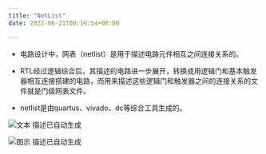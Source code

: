 ```yaml
---
title: "NetList"
date: 2022-06-21T00:16:54+08:00

---
```


-   电路设计中，网表（netlist）是用于描述电路元件相互之间连接关系的。

-   RTL经过逻辑综合后，其描述的电路进一步展开，转换成用逻辑门和基本触发器相互连接搭建的电路，而用来描述这些逻辑门和触发器之间的连接关系的文件就是门级网表文件。

-   netlist是由quartus、vivado、dc等综合工具生成的。

![文本 描述已自动生成](https://cdn.jsdelivr.net/gh/smitwiki/smitwiki@master/static/media/2.png)

![图示 描述已自动生成](https://cdn.jsdelivr.net/gh/smitwiki/smitwiki@master/static/media/2_1.png)
